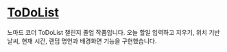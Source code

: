 # [ToDoList](https://ittnw39.github.io/todo-list/)
노마드 코더 ToDoList 챌린지 졸업 작품입니다.
오늘 할일 입력하고 지우기, 위치 기반 날씨, 현재 시간, 랜덤 명언과 배경화면 기능을 구현했습니다.  
